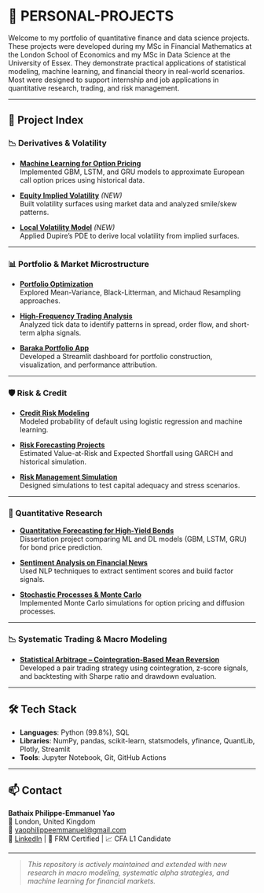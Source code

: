 # 🧠 PERSONAL-PROJECTS

Welcome to my portfolio of quantitative finance and data science projects. These projects were developed during my MSc in Financial Mathematics at the London School of Economics and my MSc in Data Science at the University of Essex. They demonstrate practical applications of statistical modeling, machine learning, and financial theory in real-world scenarios. Most were designed to support internship and job applications in quantitative research, trading, and risk management.

---

## 📘 Project Index

### 📉 Derivatives & Volatility
- **[Machine Learning for Option Pricing](./MACHINE%20LEARNING%20FOR%20OPTION%20PRICING)**  
  Implemented GBM, LSTM, and GRU models to approximate European call option prices using historical data.
  
- **[Equity Implied Volatility](./EQUITY%20IMPLIED%20VOLATILITY)** *(NEW)*  
  Built volatility surfaces using market data and analyzed smile/skew patterns.
  
- **[Local Volatility Model](./LOCAL%20VOLATILITY%20MODEL)** *(NEW)*  
  Applied Dupire’s PDE to derive local volatility from implied surfaces.

---

### 📊 Portfolio & Market Microstructure
- **[Portfolio Optimization](./PORTFOLIO%20OPTIMIZATION)**  
  Explored Mean-Variance, Black-Litterman, and Michaud Resampling approaches.
  
- **[High-Frequency Trading Analysis](./HIGH-FREQUENCY%20TRADING%20ANALYSIS)**  
  Analyzed tick data to identify patterns in spread, order flow, and short-term alpha signals.

- **[Baraka Portfolio App](./baraka-portfolio-app)**  
  Developed a Streamlit dashboard for portfolio construction, visualization, and performance attribution.

---

### 🛡️ Risk & Credit
- **[Credit Risk Modeling](./CREDIT%20RISK%20MODELING)**  
  Modeled probability of default using logistic regression and machine learning.

- **[Risk Forecasting Projects](./RISK%20FORECASTING%20PROJECTS)**  
  Estimated Value-at-Risk and Expected Shortfall using GARCH and historical simulation.

- **[Risk Management Simulation](./RISK%20MANAGEMENT%20SIMULATION)**  
  Designed simulations to test capital adequacy and stress scenarios.

---

### 🧠 Quantitative Research
- **[Quantitative Forecasting for High-Yield Bonds](./QUANTITATIVE%20FORECASTING%20FOR%20HIGH-YI...)**  
  Dissertation project comparing ML and DL models (GBM, LSTM, GRU) for bond price prediction.

- **[Sentiment Analysis on Financial News](./SENTIMENT%20ANALYSIS%20ON%20FINANCIAL%20NEWS)**  
  Used NLP techniques to extract sentiment scores and build factor signals.

- **[Stochastic Processes & Monte Carlo](./STOCHASTIC%20PROCESSES%20AND%20MONTE%20CARLO)**  
  Implemented Monte Carlo simulations for option pricing and diffusion processes.

---

### 📉 Systematic Trading & Macro Modeling
- **[Statistical Arbitrage – Cointegration-Based Mean Reversion](.[/STATARB-MEANREVERSION/01_cointegration_stat_arb.ipynb])**  
  Developed a pair trading strategy using cointegration, z-score signals, and backtesting with Sharpe ratio and drawdown evaluation.


---

## 🛠️ Tech Stack
- **Languages**: Python (99.8%), SQL  
- **Libraries**: NumPy, pandas, scikit-learn, statsmodels, yfinance, QuantLib, Plotly, Streamlit  
- **Tools**: Jupyter Notebook, Git, GitHub Actions

---

## 📫 Contact

**Bathaix Philippe-Emmanuel Yao**  
📍 London, United Kingdom  
📧 [yaophilippeemmanuel@gmail.com](mailto:yaophilippeemmanuel@gmail.com)  
🔗 [LinkedIn](https://www.linkedin.com/in/philippeyao/) | 🧠 FRM Certified | 📈 CFA L1 Candidate

---

> *This repository is actively maintained and extended with new research in macro modeling, systematic alpha strategies, and machine learning for financial markets.*

